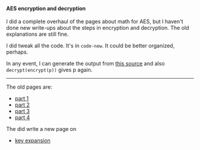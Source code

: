 #### AES encryption and decryption

I did a complete overhaul of the pages about math for AES, but I haven't done new write-ups about the steps in encryption and decryption.  The old explanations are still fine.

I did tweak all the code.  It's in ``code-new``.  It could be better organized, perhaps.

In any event, I can generate the output from [this source](sources/AES.pdf) and also ``decrypt(encrypt(p))`` gives p again.

<hr>

The old pages are:

- [part 1](pages-old/AES1-Intro.md)
- [part 2](../AES-math/README.old.md)
- [part 3](pages-old/AES3-key.md)
- [part 4](pages-old/AES4-encrypt.md)

The did write a new page on 

- [key expansion](pages/key-expansion.md)
